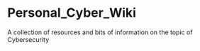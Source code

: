 # Personal_Cyber_Wiki
A collection of resources and bits of information on the topic of Cybersecurity
